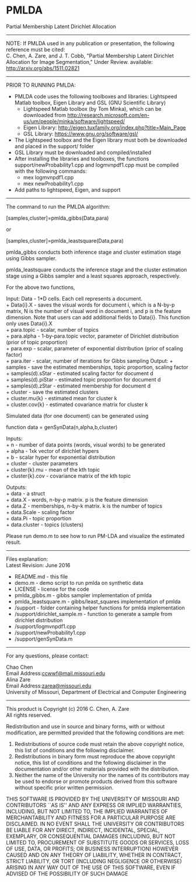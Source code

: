 # PMLDA
Partial Membership Latent Dirichlet Allocation

****************************************************************

NOTE: If PMLDA used in any publication or presentation, the following reference must be cited:  
C. Chen, A. Zare, and J. T. Cobb, "Partial Membership Latent Dirichlet Allocation for Image Segmentation," Under Review. 
available: http://arxiv.org/abs/1511.02821

****************************************************************
PRIOR TO RUNNING PMLDA:  
+ PMLDA code uses the following toolboxes and libraries: Lightspeed Matlab toolbox, Eigen Library and GSL (GNU Scientific Library)  
    * Lightspeed Matlab toolbox (by Tom Minka), which can be downloaded from http://research.microsoft.com/en-us/um/people/minka/software/lightspeed/
    * Eigen Library: http://eigen.tuxfamily.org/index.php?title=Main_Page
    * GSL Library: https://www.gnu.org/software/gsl/
+ The Lightspeed toolbox and the Eigen library must both be downloaded and placed in the support/ folder
+ GSL Library must be downloaded and compiled/installed 
+ After installing the libraries and toolboxes, the functions support/newProbability1.cpp and logmvnpdf1.cpp must be compiled with the following commands:
    * mex logmvnpdf1.cpp
    * mex newProbability1.cpp
+ Add paths to lightspeed, Eigen, and support   

****************************************************************

The command to run the PMLDA algorithm:   

[samples,cluster]=pmlda_gibbs(Data,para)

or 

[samples,cluster]=pmlda_leastsquare(Data,para) 

pmlda_gibbs conducts both inference stage and cluster estimation stage using Gibbs sampler.  

pmlda_leastsquare conducts the inference stage and the cluster estimation stage using a Gibbs sampler and a least squares approach, respectively.


For the above two functions,

Input: Data - 1*D cells. Each cell represents a document.  
      + Data{i}.X  - saves the visual words for document i, which is a
                    N-by-p matrix, N is the number of visual word in document i, and p
                    is the feature dimension.
                    Note that users can add additional fields to Data{i}. This function only uses
                    Data{i}.X  
       + para.topic - scalar, number of topics  
       + para.alpha - 1-by-para.topic vector, parameter of Dirichlet distribution (prior of topic proportion)  
       +  para.exp   - scalar, parameter of exponential distribution (prior of scaling factor)  
       + para.iter  - scalar, number of iterations for Gibbs sampling
Output:
      + samples           - save the estimated memberships, topic proportion, scaling factor  
     +  samples(d).sStar  - estimated scaling factor for document d  
      + samples(d).piStar - estimated topic proportion for document d  
     +  samples(d).zStar  - estimated membership for document d  
      + cluster           - save the estimated clusters  
      + cluster.mu{k}     - estimated mean for cluster k  
      + cluster.cov{k}    - estimated covariance matrix for cluster k  

Simulated data (for one document) can be generated using   

function data = genSynData(n,alpha,b,cluster)

Inputs:  
      +  n       - number of data points (words, visual words) to be generated   
      +  alpha   - 1xk vector of dirichlet hypers  
      +  b       - scalar hyper for exponential distribution  
      +  cluster - cluster parameters  
      +  cluster{k}.mu - mean of the kth topic  
      +  cluster{k}.cov - covariance matrix of the kth topic    


Outputs:  
      +  data    - a struct  
      +  data.X  - words, n-by-p matrix. p is the feature dimension  
      +  data.Z  - memberships, n-by-k matrix. k is the number of topics  
      +  data.Scale - scaling factor   
      +  data.Pi - topic proportion  
      +  data.cluster - topics (clusters)  


Please run demo.m to see how to run PM-LDA and visualize the estimated result.  

****************************************************************  

Files explanation:  
Latest Revision: June 2016

+ README.md -  this file  
+ demo.m - demo script to run pmlda on synthetic data
+ LICENSE - license for the code
+ pmlda_gibbs.m - gibbs sampler implementation of pmlda
+ pmlda_leastsquare.m - gibbs/least_squares implementation of pmlda
+ /support - folder containing helper functions for pmlda implementation
+ /support/dirichlet_sample.m - function to generate a sample from dirichlet distribution
+ /support/logmvnpdf1.cpp 
+ /support/newProbability1.cpp 
+ /support/genSynData.m  


****************************************************************  

For any questions, please contact:

 Chao Chen  
 Email Address:ccwwf@mail.missouri.edu  
 Alina Zare  
 Email Address:zarea@missouri.edu   
 University of Missouri, Department of Electrical and Computer Engineering  

****************************************************************

This product is Copyright (c) 2016 C. Chen, A. Zare  
 All rights reserved.  

 Redistribution and use in source and binary forms, with or without
 modification, are permitted provided that the following conditions
 are met:  

   1. Redistributions of source code must retain the above copyright
      notice, this list of conditions and the following disclaimer.  
   2. Redistributions in binary form must reproduce the above copyright
      notice, this list of conditions and the following disclaimer in the
      documentation and/or other materials provided with the distribution.  
   3. Neither the name of the University nor the names of its contributors
      may be used to endorse or promote products derived from this software
      without specific prior written permission.  

 THIS SOFTWARE IS PROVIDED BY THE UNIVERSITY OF MISSOURI AND
 CONTRIBUTORS ``AS IS'' AND ANY EXPRESS OR IMPLIED WARRANTIES,
 INCLUDING, BUT NOT LIMITED TO, THE IMPLIED WARRANTIES OF
 MERCHANTABILITY AND FITNESS FOR A PARTICULAR PURPOSE ARE
 DISCLAIMED.  IN NO EVENT SHALL THE UNIVERSITY OR CONTRIBUTORS
 BE LIABLE FOR ANY DIRECT, INDIRECT, INCIDENTAL, SPECIAL,
 EXEMPLARY, OR CONSEQUENTIAL DAMAGES (INCLUDING, BUT NOT
 LIMITED TO, PROCUREMENT OF SUBSTITUTE GOODS OR SERVICES,
 LOSS OF USE, DATA, OR PROFITS; OR BUSINESS INTERRUPTION)
 HOWEVER CAUSED AND ON ANY THEORY OF LIABILITY, WHETHER IN
CONTRACT, STRICT LIABILITY, OR TORT (INCLUDING NEGLIGENCE
 OR OTHERWISE) ARISING IN ANY WAY OUT OF THE USE OF THIS
 SOFTWARE, EVEN IF ADVISED OF THE POSSIBILITY OF SUCH DAMAGE  


